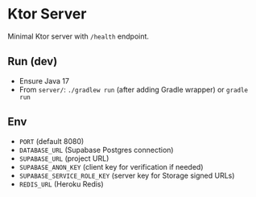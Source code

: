 # Ktor Server

Minimal Ktor server with `/health` endpoint.

## Run (dev)
- Ensure Java 17
- From `server/`: `./gradlew run` (after adding Gradle wrapper) or `gradle run`

## Env
- `PORT` (default 8080)
- `DATABASE_URL` (Supabase Postgres connection)
- `SUPABASE_URL` (project URL)
- `SUPABASE_ANON_KEY` (client key for verification if needed)
- `SUPABASE_SERVICE_ROLE_KEY` (server key for Storage signed URLs)
- `REDIS_URL` (Heroku Redis)

